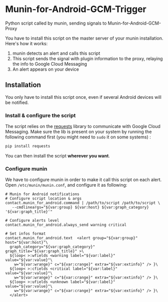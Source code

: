 # Munin-for-Android-GCM-Trigger
Python script called by munin, sending signals to Munin-for-Android-GCM-Proxy

You have to install this script on the master server of your munin installation. Here's how it works:

1. munin detects an alert and calls this script
2. This script sends the signal with plugin information to the proxy, relaying the info to Google Cloud Messaging
3. An alert appears on your device

## Installation
You only have to install this script once, even if several Android devices will be notified.

### Install & configure the script

The script relies on the [requests](https://github.com/kennethreitz/requests) library to communicate with Google Cloud Messaging. Make sure the lib is present on your system by running the following command first (you might need to `sudo` it on some systems) : 

```bash
pip install requests
```

You can then install the script **wherever you want**.

### Configure munin
We have to configure munin in order to make it call this script on each alert.
Open `/etc/munin/munin.conf`, and configure it as following:
    
    # Munin for Android notifications
    # Configure script location & args
    contact.munin_for_android.command | /path/to/script /path/to/script \
       --cmdlineargs="${var:group} ${var:host} ${var:graph_category} '${var:graph_title}'"
    
    # Configure alerts level
    contact.munin_for_android.always_send warning critical
    
    # Set infos format
    contact.munin_for_android.text  <alert group="${var:group}" host="${var:host}"\
      graph_category="${var:graph_category}" graph_title="${var:graph_title}" >\
      ${loop< >:wfields <warning label="${var:label}" value="${var:value}"\
        w="${var:wrange}" c="${var:crange}" extra="${var:extinfo}" /> }\
      ${loop< >:cfields <critical label="${var:label}" value="${var:value}"\
        w="${var:wrange}" c="${var:crange}" extra="${var:extinfo}" /> }\
      ${loop< >:ufields <unknown label="${var:label}" value="${var:value}"\
        w="${var:wrange}" c="${var:crange}" extra="${var:extinfo}" /> }\
      </alert>

